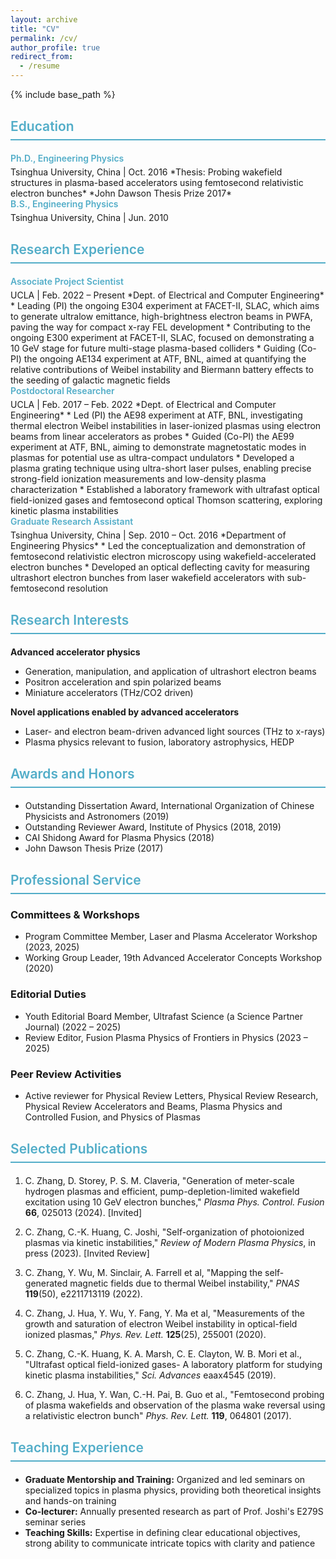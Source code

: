 ```yaml
---
layout: archive
title: "CV"
permalink: /cv/
author_profile: true
redirect_from:
  - /resume
---
```


{% include base_path %}

<style>
/* CV-specific styling - stronger selectors */
h2 {
  color: #52adc8 !important;
  border-bottom: 2px solid #52adc8 !important;
  padding-bottom: 8px !important;
  margin-bottom: 20px !important;
  margin-top: 30px !important;
  font-weight: 600 !important;
}

.position {
  color: #52adc8 !important;
  font-weight: 600 !important;
  margin-bottom: 5px !important;
  display: block !important;
}

.author-name {
  color: #52adc8 !important;
  font-weight: 600 !important;
}

.award-name {
  color: #52adc8 !important;
  font-weight: 600 !important;
}

/* Backup selectors in case the above don't work */
article h2,
main h2,
.page h2,
.archive h2 {
  color: #52adc8 !important;
  border-bottom: 2px solid #52adc8 !important;
  padding-bottom: 8px !important;
  margin-bottom: 20px !important;
  margin-top: 30px !important;
  font-weight: 600 !important;
}

/* Dark mode specific overrides - much stronger selectors */
@media (prefers-color-scheme: dark) {
  body h2,
  html h2,
  .masthead h2,
  .page h2,
  .archive h2,
  article h2,
  main h2,
  div h2,
  section h2 {
    color: #52adc8 !important;
    border-bottom: 2px solid #52adc8 !important;
    padding-bottom: 8px !important;
    margin-bottom: 20px !important;
    margin-top: 30px !important;
    font-weight: 600 !important;
  }
  
  body .position,
  html .position,
  .masthead .position,
  .page .position,
  .archive .position,
  article .position,
  main .position,
  div .position {
    color: #52adc8 !important;
    font-weight: 600 !important;
    margin-bottom: 5px !important;
    display: block !important;
  }
  
  body .author-name,
  html .author-name,
  .masthead .author-name,
  .page .author-name,
  .archive .author-name,
  article .author-name,
  main .author-name,
  div .author-name,
  span.author-name {
    color: #52adc8 !important;
    font-weight: 600 !important;
  }
  
  body .award-name,
  html .award-name,
  .masthead .award-name,
  .page .award-name,
  .archive .award-name,
  article .award-name,
  main .award-name,
  div .award-name,
  span.award-name {
    color: #52adc8 !important;
    font-weight: 600 !important;
  }
}
</style>

## Education

<div class="position">Ph.D., Engineering Physics</div>
Tsinghua University, China | Oct. 2016  
*Thesis: Probing wakefield structures in plasma-based accelerators using femtosecond relativistic electron bunches*  
*John Dawson Thesis Prize 2017*

<div class="position">B.S., Engineering Physics</div>
Tsinghua University, China | Jun. 2010

## Research Experience

<div class="position">Associate Project Scientist</div>
UCLA | Feb. 2022 – Present  
*Dept. of Electrical and Computer Engineering*
* Leading (PI) the ongoing E304 experiment at FACET-II, SLAC, which aims to generate ultralow emittance, high-brightness electron beams in PWFA, paving the way for compact x-ray FEL development
* Contributing to the ongoing E300 experiment at FACET-II, SLAC, focused on demonstrating a 10 GeV stage for future multi-stage plasma-based colliders
* Guiding (Co-PI) the ongoing AE134 experiment at ATF, BNL, aimed at quantifying the relative contributions of Weibel instability and Biermann battery effects to the seeding of galactic magnetic fields

<div class="position">Postdoctoral Researcher</div>
UCLA | Feb. 2017 – Feb. 2022  
*Dept. of Electrical and Computer Engineering*
* Led (PI) the AE98 experiment at ATF, BNL, investigating thermal electron Weibel instabilities in laser-ionized plasmas using electron beams from linear accelerators as probes
* Guided (Co-PI) the AE99 experiment at ATF, BNL, aiming to demonstrate magnetostatic modes in plasmas for potential use as ultra-compact undulators
* Developed a plasma grating technique using ultra-short laser pulses, enabling precise strong-field ionization measurements and low-density plasma characterization
* Established a laboratory framework with ultrafast optical field-ionized gases and femtosecond optical Thomson scattering, exploring kinetic plasma instabilities

<div class="position">Graduate Research Assistant</div>
Tsinghua University, China | Sep. 2010 – Oct. 2016  
*Department of Engineering Physics*
* Led the conceptualization and demonstration of femtosecond relativistic electron microscopy using wakefield-accelerated electron bunches
* Developed an optical deflecting cavity for measuring ultrashort electron bunches from laser wakefield accelerators with sub-femtosecond resolution

## Research Interests

**Advanced accelerator physics**
* Generation, manipulation, and application of ultrashort electron beams
* Positron acceleration and spin polarized beams
* Miniature accelerators (THz/CO2 driven)

**Novel applications enabled by advanced accelerators**
* Laser- and electron beam-driven advanced light sources (THz to x-rays)
* Plasma physics relevant to fusion, laboratory astrophysics, HEDP

## Awards and Honors

* Outstanding Dissertation Award, International Organization of Chinese Physicists and Astronomers (2019)
* Outstanding Reviewer Award, Institute of Physics (2018, 2019)
* CAI Shidong Award for Plasma Physics (2018)
* John Dawson Thesis Prize (2017)

## Professional Service

### Committees & Workshops
* Program Committee Member, Laser and Plasma Accelerator Workshop (2023, 2025)
* Working Group Leader, 19th Advanced Accelerator Concepts Workshop (2020)

### Editorial Duties
* Youth Editorial Board Member, Ultrafast Science (a Science Partner Journal) (2022 – 2025)
* Review Editor, Fusion Plasma Physics of Frontiers in Physics (2023 – 2025)

### Peer Review Activities
* Active reviewer for Physical Review Letters, Physical Review Research, Physical Review Accelerators and Beams, Plasma Physics and Controlled Fusion, and Physics of Plasmas

## Selected Publications
1. C. Zhang, D. Storey, P. S. M. Claveria, "Generation of meter-scale hydrogen plasmas and efficient, pump-depletion-limited wakefield excitation using 10 GeV electron bunches," *Plasma Phys. Control. Fusion* **66**, 025013 (2024). [Invited]

2. C. Zhang, C.-K. Huang, C. Joshi, "Self-organization of photoionized plasmas via kinetic instabilities," *Review of Modern Plasma Physics*, in press (2023). [Invited Review]

3. C. Zhang, Y. Wu, M. Sinclair, A. Farrell et al, "Mapping the self-generated magnetic fields due to thermal Weibel instability," *PNAS* **119**(50), e2211713119 (2022).

4. C. Zhang, J. Hua, Y. Wu, Y. Fang, Y. Ma et al, "Measurements of the growth and saturation of electron Weibel instability in optical-field ionized plasmas," *Phys. Rev. Lett.* **125**(25), 255001 (2020).

5. C. Zhang, C.-K. Huang, K. A. Marsh, C. E. Clayton, W. B. Mori et al., "Ultrafast optical field-ionized gases- A laboratory platform for studying kinetic plasma instabilities," *Sci. Advances* eaax4545 (2019).

6. C. Zhang, J. Hua, Y. Wan, C.-H. Pai, B. Guo et al., "Femtosecond probing of plasma wakefields and observation of the plasma wake reversal using a relativistic electron bunch" *Phys. Rev. Lett.* **119**, 064801 (2017).

## Teaching Experience

* **Graduate Mentorship and Training:** Organized and led seminars on specialized topics in plasma physics, providing both theoretical insights and hands-on training
* **Co-lecturer:** Annually presented research as part of Prof. Joshi's E279S seminar series
* **Teaching Skills:** Expertise in defining clear educational objectives, strong ability to communicate intricate topics with clarity and patience
